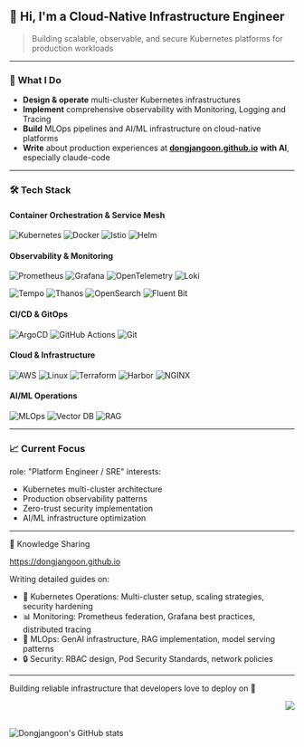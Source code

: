 <div align="left">

## 👋 Hi, I'm a **Cloud-Native Infrastructure Engineer**

> Building scalable, observable, and secure Kubernetes platforms for production workloads

---

### 🎯 **What I Do**
- **Design & operate** multi-cluster Kubernetes infrastructures
- **Implement** comprehensive observability with Monitoring, Logging and Tracing
- **Build** MLOps pipelines and AI/ML infrastructure on cloud-native platforms
- **Write** about production experiences at [**dongjangoon.github.io**](https://dongjangoon.github.io) **with AI**, especially claude-code

---

### 🛠️ **Tech Stack**

#### **Container Orchestration & Service Mesh**
![Kubernetes](https://img.shields.io/badge/kubernetes-%23326ce5.svg?style=for-the-badge&logo=kubernetes&logoColor=white)
![Docker](https://img.shields.io/badge/docker-%230db7ed.svg?style=for-the-badge&logo=docker&logoColor=white)
![Istio](https://img.shields.io/badge/Istio-466BB0?style=for-the-badge&logo=Istio&logoColor=white)
![Helm](https://img.shields.io/badge/Helm-0F1689?style=for-the-badge&logo=Helm&logoColor=white)

#### **Observability & Monitoring**
![Prometheus](https://img.shields.io/badge/Prometheus-E6522C?style=for-the-badge&logo=Prometheus&logoColor=white)
![Grafana](https://img.shields.io/badge/grafana-%23F46800.svg?style=for-the-badge&logo=grafana&logoColor=white)
![OpenTelemetry](https://img.shields.io/badge/OpenTelemetry-000000?style=for-the-badge&logo=opentelemetry&logoColor=white)
![Loki](https://img.shields.io/badge/Loki-FF6B00?style=for-the-badge&logo=grafana&logoColor=white)

![Tempo](https://img.shields.io/badge/Tempo-FF6B00?style=for-the-badge&logo=grafana&logoColor=white)
![Thanos](https://img.shields.io/badge/Thanos-E6522C?style=for-the-badge&logo=prometheus&logoColor=white)
![OpenSearch](https://img.shields.io/badge/OpenSearch-005EB8?style=for-the-badge&logo=opensearch&logoColor=white)
![Fluent Bit](https://img.shields.io/badge/Fluent%20Bit-49BDA5?style=for-the-badge&logo=fluentbit&logoColor=white)

#### **CI/CD & GitOps**
![ArgoCD](https://img.shields.io/badge/ArgoCD-EF7B4D?style=for-the-badge&logo=argo&logoColor=white)
![GitHub Actions](https://img.shields.io/badge/github%20actions-%232671E5.svg?style=for-the-badge&logo=githubactions&logoColor=white)
![Git](https://img.shields.io/badge/git-%23F05033.svg?style=for-the-badge&logo=git&logoColor=white)

#### **Cloud & Infrastructure**
![AWS](https://img.shields.io/badge/AWS-%23FF9900.svg?style=for-the-badge&logo=amazon-aws&logoColor=white)
![Linux](https://img.shields.io/badge/Linux-FCC624?style=for-the-badge&logo=linux&logoColor=black)
![Terraform](https://img.shields.io/badge/terraform-%235835CC.svg?style=for-the-badge&logo=terraform&logoColor=white)
![Harbor](https://img.shields.io/badge/Harbor-60B932?style=for-the-badge&logo=harbor&logoColor=white)
![NGINX](https://img.shields.io/badge/nginx-%23009639.svg?style=for-the-badge&logo=nginx&logoColor=white)

#### **AI/ML Operations**
![MLOps](https://img.shields.io/badge/MLOps-FF6F00?style=for-the-badge&logo=tensorflow&logoColor=white)
![Vector DB](https://img.shields.io/badge/Vector%20DB-4B32C3?style=for-the-badge&logo=postgresql&logoColor=white)
![RAG](https://img.shields.io/badge/RAG-00D4FF?style=for-the-badge&logo=openai&logoColor=white)

---

### 📈 **Current Focus**

role: "Platform Engineer / SRE"
interests:
  - Kubernetes multi-cluster architecture
  - Production observability patterns
  - Zero-trust security implementation
  - AI/ML infrastructure optimization

---
📝 Knowledge Sharing

https://dongjangoon.github.io

Writing detailed guides on:
- 🔧 Kubernetes Operations: Multi-cluster setup, scaling strategies, security hardening
- 📊 Monitoring: Prometheus federation, Grafana best practices, distributed tracing
- 🤖 MLOps: GenAI infrastructure, RAG implementation, model serving patterns
- 🔒 Security: RBAC design, Pod Security Standards, network policies

---
Building reliable infrastructure that developers love to deploy on 🚀

<img align="right" src="https://github-readme-stats.vercel.app/api/top-langs/?username=dongjangoon&layout=compact&theme=buefy"><br/><br/>

![Dongjangoon's GitHub stats](https://github-readme-stats.vercel.app/api?username=dongjangoon&show_icons=true&theme=radical)

</div>
